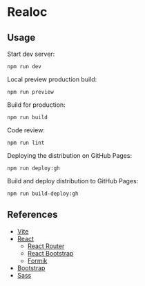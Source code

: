 # Realoc

## Usage

Start dev server:

```shell
npm run dev
```

Local preview production build:

```shell
npm run preview
```

Build for production:

```shell
npm run build
```

Code review:

```shell
npm run lint
```

Deploying the distribution on GitHub Pages:

```shell
npm run deploy:gh
```

Build and deploy distribution to GitHub Pages:

```shell
npm run build-deploy:gh
```

## References

- [Vite](https://vitejs.dev)
- [React](https://react.dev)
  * [React Router](https://reactrouter.com)
  * [React Bootstrap](https://react-bootstrap.github.io)
  * [Formik](https://formik.org)
- [Bootstrap](https://getbootstrap.com)
- [Sass](https://sass-lang.com)
